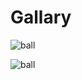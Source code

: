 # Gallary

![ball](https://github.com/pondelion/3DSimulatorWebApp/blob/master/gallary/ball2.gif?raw=true)

![ball](https://github.com/pondelion/3DSimulatorWebApp/blob/master/gallary/isingd_1.gif?raw=true)

